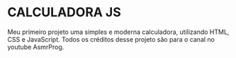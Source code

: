 # CALCULADORA JS 

Meu primeiro projeto uma simples e moderna calculadora, utilizando HTML, CSS e JavaScript.
Todos os créditos desse projeto são para o canal no youtube AsmrProg.
